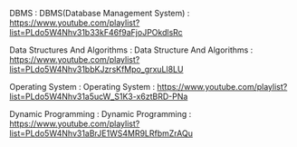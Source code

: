DBMS : DBMS(Database Management System) : https://www.youtube.com/playlist?list=PLdo5W4Nhv31b33kF46f9aFjoJPOkdlsRc

Data Structures And Algorithms : Data Structure And Algorithms : https://www.youtube.com/playlist?list=PLdo5W4Nhv31bbKJzrsKfMpo_grxuLl8LU

Operating System : Operating System : https://www.youtube.com/playlist?list=PLdo5W4Nhv31a5ucW_S1K3-x6ztBRD-PNa

Dynamic Programming : Dynamic Programming : https://www.youtube.com/playlist?list=PLdo5W4Nhv31aBrJE1WS4MR9LRfbmZrAQu
